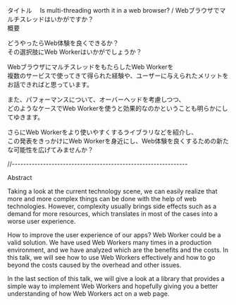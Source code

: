 タイトル　 Is multi-threading worth it in a web browser? / Webブラウザでマルチスレッドはいかがですか？  
概要  

どうやったらWeb体験を良くできるか？  
その選択肢にWeb Workerはいかがでしょうか？  

WebブラウザにマルチスレッドをもたらしたWeb Workerを  
複数のサービスで使ってきて得られた経験や、ユーザーに与えられたメリットをお話できればと思っています。  

また、パフォーマンスについて、オーバーヘッドを考慮しつつ、  
どのようなケースでWeb Workerを使うと効果的なのかということも明らかにしてゆきます。  
  
さらにWeb Workerをより使いやすくするライブラリなどを紹介し、  
この発表をきっかけにWeb Workerを身近にし、Web体験を良くするための新たな可能性を広げてみませんか？  



//--------------------------------------------------------------

Abstract 

Taking a look at the current technology scene, we can easily realize that more and more complex things can be done with the help of web technologies.
However, complexity usually brings side effects such as a demand for more resources, which translates in most of the cases into a worse user experience. 

How to improve the user experience of our apps? Web Worker could be a valid solution. 
We have used Web Workers many times in a production environment, and we have analyzed which are the benefits and the costs. 
In this talk, we will see how to use Web Workers effectively and how to go beyond the costs caused by the overhead and other issues.

In the last section of this talk, we will give a look at a library that provides a simple way to implement Web Workers and hopefully giving you a better understanding of how Web Workers act on a web page.



